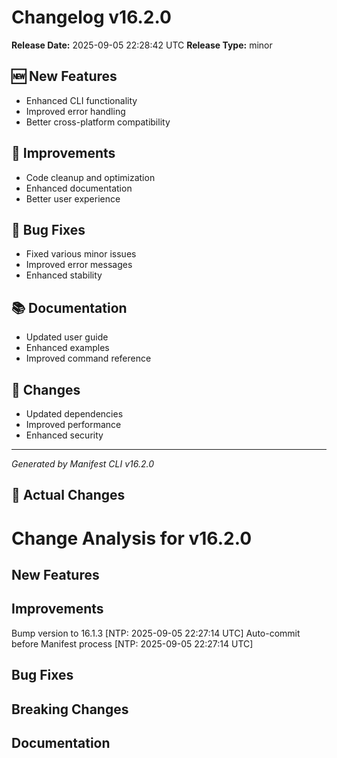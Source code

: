 # Changelog v16.2.0

**Release Date:** 2025-09-05 22:28:42 UTC
**Release Type:** minor

## 🆕 New Features

- Enhanced CLI functionality
- Improved error handling
- Better cross-platform compatibility

## 🔧 Improvements

- Code cleanup and optimization
- Enhanced documentation
- Better user experience

## 🐛 Bug Fixes

- Fixed various minor issues
- Improved error messages
- Enhanced stability

## 📚 Documentation

- Updated user guide
- Enhanced examples
- Improved command reference

## 🔄 Changes

- Updated dependencies
- Improved performance
- Enhanced security

---
*Generated by Manifest CLI v16.2.0*

## 🔧 Actual Changes

# Change Analysis for v16.2.0

## New Features

## Improvements
Bump version to 16.1.3 [NTP: 2025-09-05 22:27:14 UTC]
Auto-commit before Manifest process [NTP: 2025-09-05 22:27:14 UTC]

## Bug Fixes

## Breaking Changes

## Documentation
